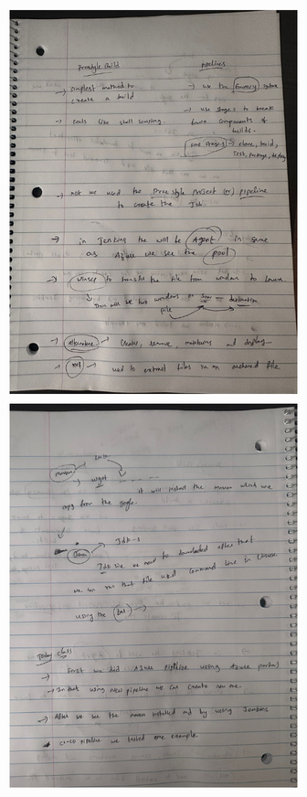 

![1.jpeg](/.attachments/1-43d0cc43-b526-4577-a4fc-b22515a29522.jpeg)




![2.jpeg](/.attachments/2-8a094e56-ecc0-455a-8d9f-17a6b1f5f9c4.jpeg)
